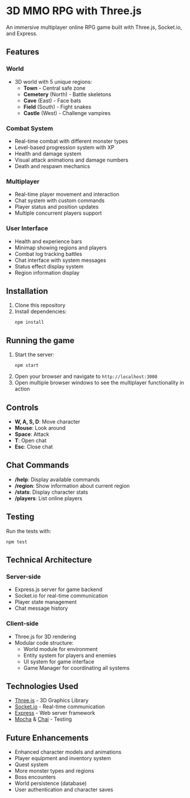 # 3D MMO RPG with Three.js

An immersive multiplayer online RPG game built with Three.js, Socket.io, and Express.

## Features

### World
- 3D world with 5 unique regions:
  - **Town** - Central safe zone
  - **Cemetery** (North) - Battle skeletons
  - **Cave** (East) - Face bats
  - **Field** (South) - Fight snakes
  - **Castle** (West) - Challenge vampires

### Combat System
- Real-time combat with different monster types
- Level-based progression system with XP
- Health and damage system
- Visual attack animations and damage numbers
- Death and respawn mechanics

### Multiplayer
- Real-time player movement and interaction
- Chat system with custom commands
- Player status and position updates
- Multiple concurrent players support

### User Interface
- Health and experience bars
- Minimap showing regions and players
- Combat log tracking battles
- Chat interface with system messages
- Status effect display system
- Region information display

## Installation

1. Clone this repository
2. Install dependencies:
   ```
   npm install
   ```

## Running the game

1. Start the server:
   ```
   npm start
   ```
2. Open your browser and navigate to `http://localhost:3000`
3. Open multiple browser windows to see the multiplayer functionality in action

## Controls

- **W, A, S, D**: Move character
- **Mouse**: Look around
- **Space**: Attack
- **T**: Open chat
- **Esc**: Close chat

## Chat Commands

- **/help**: Display available commands
- **/region**: Show information about current region
- **/stats**: Display character stats
- **/players**: List online players

## Testing

Run the tests with:
```
npm test
```

## Technical Architecture

### Server-side
- Express.js server for game backend
- Socket.io for real-time communication
- Player state management
- Chat message history

### Client-side
- Three.js for 3D rendering
- Modular code structure:
  - World module for environment
  - Entity system for players and enemies
  - UI system for game interface
  - Game Manager for coordinating all systems

## Technologies Used

- [Three.js](https://threejs.org/) - 3D Graphics Library
- [Socket.io](https://socket.io/) - Real-time communication
- [Express](https://expressjs.com/) - Web server framework
- [Mocha](https://mochajs.org/) & [Chai](https://www.chaijs.com/) - Testing

## Future Enhancements

- Enhanced character models and animations
- Player equipment and inventory system
- Quest system
- More monster types and regions
- Boss encounters
- World persistence (database)
- User authentication and character saves